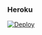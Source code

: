 ### Heroku
[![Deploy](https://www.herokucdn.com/deploy/button.svg)](https://heroku.com/deploy?template=https://github.com/Abolanosglez/ulti135) 
